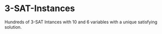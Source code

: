# 3-SAT-Instances
Hundreds of 3-SAT Intances with 10 and 6 variables with a unique satisfying solution.
